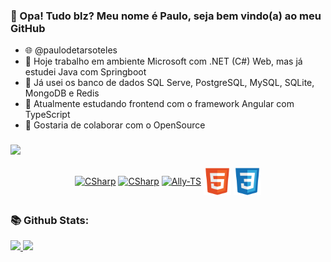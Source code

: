 <h3>👋 Opa! Tudo blz? Meu nome é Paulo, seja bem vindo(a) ao meu GitHub</h3>  

- 🌐 @paulodetarsoteles
- 👀 Hoje trabalho em ambiente Microsoft com .NET (C#) Web, mas já estudei Java com Springboot
- 💾 Já usei os banco de dados SQL Serve, PostgreSQL, MySQL, SQLite, MongoDB e Redis
- 🌱 Atualmente estudando frontend com o framework Angular com TypeScript
- 💞️ Gostaria de colaborar com o OpenSource
 
<h3><a href="https://www.linkedin.com/in/paulodetarsoteles/" target="_blank"><img src="https://img.shields.io/badge/-LinkedIn-%230077B5?style=for-the-badge&logo=linkedin&logoColor=white" target="_blank"></a></h3>
<div align="center" style="display: inline_block">
 <a title=".NET" href=#><img align="center" alt=CSharp height="46" width="46" src="https://static-00.iconduck.com/assets.00/dotnet-icon-2048x2048-6nj1im30.png" /></a>
 <a title="C#" href=#><img align="center" alt=CSharp height="49" width="49" src="https://uxwing.com/wp-content/themes/uxwing/download/brands-and-social-media/c-sharp-programming-language-icon.svg" /></a>
 <a title="Javascript" href=#><img align="center" alt="Ally-TS" height="44" width="44" src="https://cdn.iconscout.com/icon/premium/png-256-thumb/javascript-2752148-2284965.png"></a>
 <a title="HTML5" href=#><img align="center" alt="Ally-HTML" height="44" width="44" src="https://raw.githubusercontent.com/devicons/devicon/master/icons/html5/html5-original.svg"></a>
 <a title="CSS3" href=#><img align="center" alt="Ally-CSS"height="44" width="44" src="https://raw.githubusercontent.com/devicons/devicon/master/icons/css3/css3-original.svg"></a>
</div>
 
##
 
<h3> 📚 Github Stats: <br></h3>
<div>
  <a href="[https://github.com/paulodetarsoteles](https://github.com/paulodetarsoteles)"> 
  <img height="170em" src="https://github-readme-stats.vercel.app/api?username=paulodetarsoteles&show_icons=true&theme=tokyonight&include_all_commits=true&count_private=true"/>
  <img height="170em" src="https://github-readme-stats.vercel.app/api/top-langs/?username=paulodetarsoteles&layout=compact&langs_count=16&theme=tokyonight"/>
</div>
<br>
